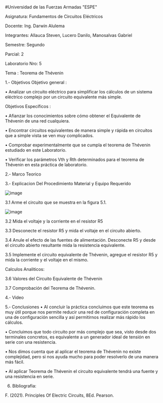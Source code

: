 #Universidad de las Fuerzas Armadas "ESPE"

Asignatura: Fundamentos de Circuitos Eléctricos

Docente: Ing. Darwin Alulema

Integrantes: Allauca Steven, Lucero Danilo, Manosalvas Gabriel

Semestre: Segundo

Parcial: 2

Laboratorio Nro: 5

Tema : Teorema de Thévenin

1.- Objetivos
Objetivo general :

• Analizar un circuito eléctrico para simplificar los cálculos de un sistema eléctrico complejo por un circuito equivalente más simple.

Objetivos Específicos :

• Afianzar los conocimientos sobre cómo obtener el Equivalente de Thévenin de una red cualquiera.

• Encontrar circuitos equivalentes de manera simple y rápida en circuitos que a simple vista se ven muy complicados.

• Comprobar experimentalmente que se cumpla el teorema de Thévenin estudiado en este Laboratorio.

• Verificar los parámetros Vth y Rth determinados para el teorema de Thévenin en esta práctica de laboratorio.

2.- Marco Teorico

3.- Explicacion Del Procedimiento
Material y Equipo Requerido

![image](https://user-images.githubusercontent.com/94025287/148799826-dabb5ce1-9052-496f-9a9c-c6e936d93df6.png)

3.1 Arme el circuito que se muestra en la figura 5.1.

![image](https://user-images.githubusercontent.com/94025287/148799884-97edc782-6516-48c8-b1d4-be7c078c24b9.png)

3.2 Mida el voltaje y la corriente en el resistor R5

3.3 Desconecte el resistor R5 y mida el voltaje en el circuito abierto.

3.4 Anule el efecto de las fuentes de alimentación. Desconecte R5 y desde el circuito abierto resultante mida la resistencia equivalente.

3.5 Implemente el circuito equivalente de Thévenin, agregue el resistor R5 y mida la corriente y el voltaje en el mismo.

Calculos Analiticos:

3.6 Valores del Circuito Equivalente de Thévenin

3.7 Comprobación del Teorema de Thévenin.

4.- Video


5.- Conclusiones
• Al concluir la práctica concluimos que este teorema es muy útil porque nos permite reducir una red de configuración completa en una de configuración sencilla y así permitirnos realizar más rápido los cálculos.

• Concluimos que todo circuito por más complejo que sea, visto desde dos terminales concretos, es equivalente a un generador ideal de tensión en serie con una resistencia.

• Nos dimos cuenta que al aplicar el teorema de Thévenin no existe complejidad, pero si nos ayuda mucho para poder resolverlo de una manera más fácil.

• Al aplicar Teorema de Thévenin el circuito equivalente tendrá una fuente y una resistencia en serie.

6. Bibliografia:

F. (2021). Principles Of Electric Circuits, 8Ed. Pearson.
